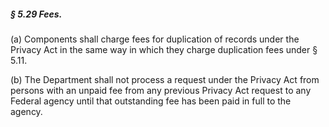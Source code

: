 ##### § 5.29 Fees. #####

(a) Components shall charge fees for duplication of records under the Privacy Act in the same way in which they charge duplication fees under § 5.11.

(b) The Department shall not process a request under the Privacy Act from persons with an unpaid fee from any previous Privacy Act request to any Federal agency until that outstanding fee has been paid in full to the agency.